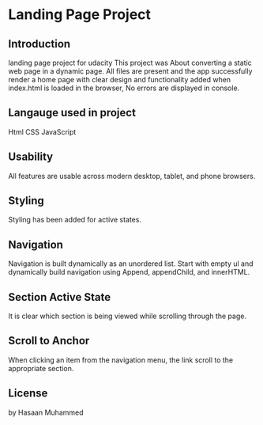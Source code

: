 # Landing Page Project

## Introduction

landing page project for udacity
This project was About converting a static web page in a dynamic page.
All files are present and the app successfully render a home page with clear design and functionality added when index.html is loaded in the browser, No errors are displayed in console.

## Langauge used in project

Html
CSS
JavaScript

## Usability

All features are usable across modern desktop, tablet, and phone browsers.

## Styling

Styling has been added for active states.

## Navigation

Navigation is built dynamically as an unordered list. Start with empty ul and dynamically build navigation using Append, appendChild, and innerHTML.

## Section Active State

It is clear which section is being viewed while scrolling through the page.

## Scroll to Anchor

When clicking an item from the navigation menu, the link scroll to the appropriate section.

## License

by Hasaan Muhammed
